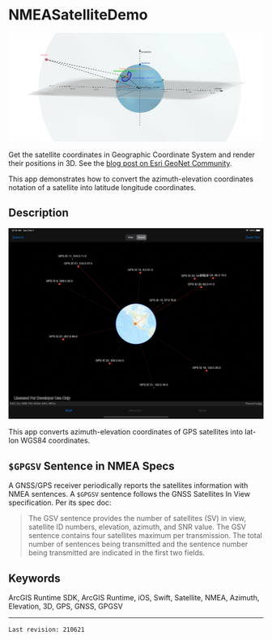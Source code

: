 # NMEASatelliteDemo

![Satellites](title-image.png)

Get the satellite coordinates in Geographic Coordinate System and render their positions in 3D. See the [blog post on Esri GeoNet Community](https://community.esri.com/t5/arcgis-runtime-sdks-blog/positions-of-gps-satellites-in-3d/ba-p/1070293).

This app demonstrates how to convert the azimuth-elevation coordinates notation of a satellite into latitude longitude coordinates.

## Description

![GPS satellites in 3D](GPS.png)

This app converts azimuth-elevation coordinates of GPS satellites into lat-lon WGS84 coordinates.

## `$GPGSV` Sentence in NMEA Specs

A GNSS/GPS receiver periodically reports the satellites information with NMEA sentences. A `$GPGSV` sentence follows the GNSS Satellites In View specification. Per its spec doc:

> The GSV sentence provides the number of satellites (SV) in view, satellite ID numbers, elevation,
azimuth, and SNR value. The GSV sentence contains four satellites maximum per transmission. The
total number of sentences being transmitted and the sentence number being transmitted are indicated in
the first two fields.

## Keywords

ArcGIS Runtime SDK, ArcGIS Runtime, iOS, Swift, Satellite, NMEA, Azimuth, Elevation, 3D, GPS, GNSS, GPGSV

---

```txt
Last revision: 210621
```